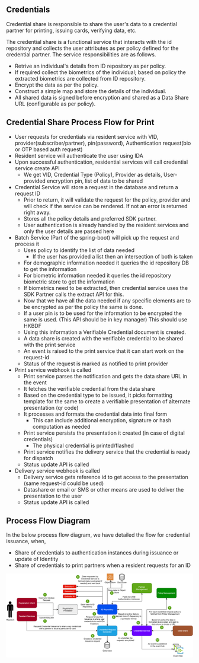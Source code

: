 ## Credentials
Credential share is responsible to share the user's data to a credential partner for printing, issuing cards, verifying data, etc.

The credential share is a functional service that interacts with the id repository and collects the user attributes as per policy defined for the credential partner. The service responsibilities are as follows.

* Retrive an individual's details from ID repository as per policy.
* If required collect the biometrics of the individual; based on policy the extracted biometrics are collected from ID repository.
* Encrypt the data as per the policy.
* Construct a simple map and store the details of the individual.
* All shared data is signed before encryption and shared as a Data Share URL (configurable as per policy).

## Credential Share Process Flow for Print

* User requests for credentials via resident service with VID, provider(subscriber/partner), pin(password), Authentication request(bio or OTP based auth request)
* Resident service will authenticate the user using IDA
* Upon successful authentication, residential services will call credential service create API
	* We get VID, Credential Type (Policy), Provider as details, User-provided encryption pin, list of data to be shared
* Credential Service will store a request in the database and return a request ID
	* Prior to return, it will validate the request for the policy, provider and will check if the service can be rendered. If not an error is returned right away.
	* Stores all the policy details and preferred SDK partner.
	* User authentication is already handled by the resident services and only the user details are passed here
* Batch Service (Part of the spring-boot) will pick up the request and process it
	* Uses policy to identify the list of data needed
		* If the user has provided a list then an intersection of both is taken
	* For demographic information needed it queries the id repository DB to get the information
	* For biometric information needed it queries the id repository biometric store to get the information
	* If biometrics need to be extracted, then credential service uses the SDK Partner calls the extract API for this.
	* Now that we have all the data needed if any specific elements are to be encrypted as per the policy the same is done.
	* If a user pin is to be used for the information to be encrypted the same is used. (This API should be in key manager) This should use HKBDF
	* Using this information a Verifiable Credential document is created.
	* A data share is created with the verifiable credential to be shared with the print service
	* An event is raised to the print service that it can start work on the request-id
	* Status of the request is marked as notified to print provider
* Print service webhook is called
	* Print service parses the notification and gets the data share URL in the event
	* It fetches the verifiable credential from the data share
	* Based on the credential type to be issued, it picks formatting template for the same to create a verifiable presentation of alternate presentation (qr code)
	* It processes and formats the credential data into final form
		* This can include additional encryption, signature or hash computation as needed
	* Print service persists the presentation it created (in case of digital credentials)
		* The physical credential is printed/flashed
	* Print service notifies the delivery service that the credential is ready for dispatch
	* Status update API is called
* Delivery service webhook is called
	* Delivery service gets reference id to get access to the presentation (same request-id could be used)
	* Datashare or email or SMS or other means are used to deliver the presentation to the user
	* Status update API is called
	
## Process Flow Diagram

In the below process flow diagram, we have detailed the flow for credential issuance, when,

* Share of credentials to authentication instances during issuance or update of Identity
* Share of credentials to print partners when a resident requests for an ID

![](_images/id_repo/credential-share.png)
